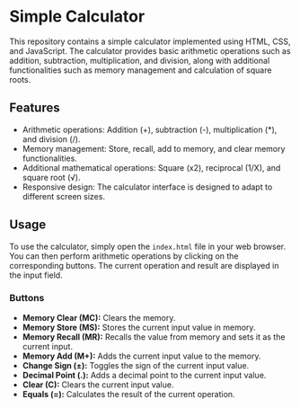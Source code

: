 # Simple Calculator

This repository contains a simple calculator implemented using HTML, CSS, and JavaScript. The calculator provides basic arithmetic operations such as addition, subtraction, multiplication, and division, along with additional functionalities such as memory management and calculation of square roots.

## Features

- Arithmetic operations: Addition (+), subtraction (-), multiplication (*), and division (/).
- Memory management: Store, recall, add to memory, and clear memory functionalities.
- Additional mathematical operations: Square (x2), reciprocal (1/X), and square root (√).
- Responsive design: The calculator interface is designed to adapt to different screen sizes.

## Usage

To use the calculator, simply open the `index.html` file in your web browser. You can then perform arithmetic operations by clicking on the corresponding buttons. The current operation and result are displayed in the input field.

### Buttons

- **Memory Clear (MC):** Clears the memory.
- **Memory Store (MS):** Stores the current input value in memory.
- **Memory Recall (MR):** Recalls the value from memory and sets it as the current input.
- **Memory Add (M+):** Adds the current input value to the memory.
- **Change Sign (±):** Toggles the sign of the current input value.
- **Decimal Point (.):** Adds a decimal point to the current input value.
- **Clear (C):** Clears the current input value.
- **Equals (=):** Calculates the result of the current operation.
